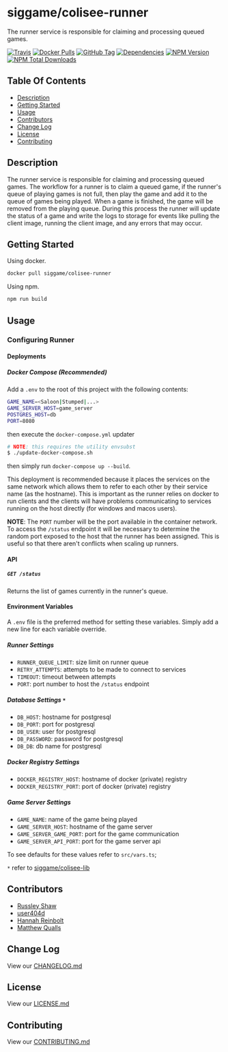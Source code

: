 # siggame/colisee-runner

The runner service is responsible for claiming and processing queued games.

[![Travis](https://img.shields.io/travis/siggame/colisee-runner.svg?style=flat-square)](https://travis-ci.org/siggame/colisee-runner)
[![Docker Pulls](https://img.shields.io/docker/pulls/siggame/colisee-runner.svg?style=flat-square)](https://hub.docker.com/r/siggame/colisee-runner/)
[![GitHub Tag](https://img.shields.io/github/tag/siggame/colisee-runner.svg?style=flat-square)](https://github.com/siggame/colisee-runner/tags)
[![Dependencies](https://img.shields.io/david/siggame/colisee-runner.svg)](https://github.com/siggame/colisee-runner)
[![NPM Version](https://img.shields.io/npm/v/@siggame/colisee-runner.svg?style=flat-square)](https://www.npmjs.com/package/@siggame/colisee-runner)
[![NPM Total Downloads](https://img.shields.io/npm/dt/@siggame/colisee-runner.svg?style=flat-square)](https://www.npmjs.com/package/@siggame/colisee-runner)

## Table Of Contents

- [Description](#description)
- [Getting Started](#getting-started)
- [Usage](#usage)
- [Contributors](#contributors)
- [Change Log](#change-log)
- [License](#license)
- [Contributing](#contributing)

## Description

The runner service is responsible for claiming and processing queued games. The workflow
for a runner is to claim a queued game, if the runner's queue of playing games is not full,
then play the game and add it to the queue of games being played. When a game is finished, the game
will be removed from the playing queue. During this process the runner will update the status
of a game and write the logs to storage for events like pulling the client image, running the client
image, and any errors that may occur.

## Getting Started

Using docker.

```bash
docker pull siggame/colisee-runner
```

Using npm.

```bash
npm run build
```

## Usage

### Configuring Runner

#### Deployments

##### Docker Compose (Recommended)

Add a `.env` to the root of this project with the following contents:

```bash
GAME_NAME=<Saloon|Stumped|...>
GAME_SERVER_HOST=game_server
POSTGRES_HOST=db
PORT=8080
```

then execute the `docker-compose.yml` updater

```bash
# NOTE: this requires the utility envsubst
$ ./update-docker-compose.sh
```

then simply run `docker-compose up --build`.

This deployment is recommended because it places the services
on the same network which allows them to refer to each other
by their service name (as the hostname). This is important as
the runner relies on docker to run clients and the clients
will have problems communicating to services running on the host
directly (for windows and macos users).

**NOTE**: The `PORT` number will be the port available in the container network.
To access the `/status` endpoint it will be necessary to determine the random port
exposed to the host that the runner has been assigned. This is useful so that
there aren't conflicts when scaling up runners.

#### API

##### `GET /status`

Returns the list of games currently in the runner's queue.

#### Environment Variables

A `.env` file is the preferred method for setting these variables. Simply add a new line for each variable override.

##### Runner Settings

- `RUNNER_QUEUE_LIMIT`: size limit on runner queue
- `RETRY_ATTEMPTS`: attempts to be made to connect to services
- `TIMEOUT`: timeout between attempts
- `PORT`: port number to host the `/status` endpoint

##### Database Settings `*`

- `DB_HOST`: hostname for postgresql
- `DB_PORT`: port for postgresql
- `DB_USER`: user for postgresql
- `DB_PASSWORD`: password for postgresql
- `DB_DB`: db name for postgresql

##### Docker Registry Settings

- `DOCKER_REGISTRY_HOST`: hostname of docker (private) registry
- `DOCKER_REGISTRY_PORT`: port of docker (private) registry

##### Game Server Settings

- `GAME_NAME`: name of the game being played
- `GAME_SERVER_HOST`: hostname of the game server
- `GAME_SERVER_GAME_PORT`: port for the game communication
- `GAME_SERVER_API_PORT`: port for the game server api

To see defaults for these values refer to `src/vars.ts`;

`*` refer to [siggame/colisee-lib](https://github.com/siggame/colisee-lib)

## Contributors

- [Russley Shaw](https://github.com/russleyshaw)
- [user404d](https://github.com/user404d)
- [Hannah Reinbolt](https://github.com/LoneGalaxy)
- [Matthew Qualls](https://github.com/MatthewQualls)

## Change Log

View our [CHANGELOG.md](https://github.com/siggame/colisee-runner/blob/master/CHANGELOG.md)

## License

View our [LICENSE.md](https://github.com/siggame/colisee/blob/master/LICENSE.md)

## Contributing

View our [CONTRIBUTING.md](https://github.com/siggame/colisee/blob/master/CONTRIBUTING.md)
